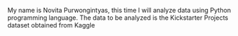 My name is Novita Purwongintyas, this time I will analyze data using Python programming language. The data to be analyzed is the Kickstarter Projects dataset obtained from Kaggle
